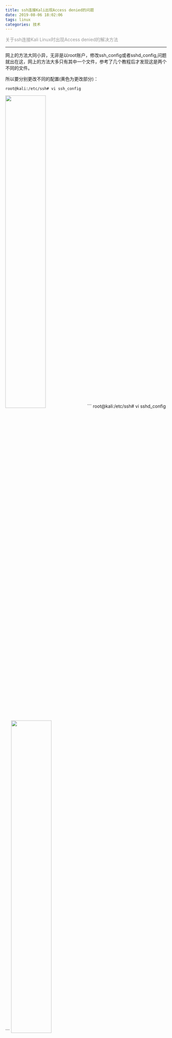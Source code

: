 ```yaml
---
title: ssh连接Kali出现Access denied的问题
date: 2019-08-06 18:02:06
tags: linux
categories: 技术
---
```

<font color="#999999">关于ssh连接Kali Linux时出现Access denied的解决方法</font>

<!--more-->
---

网上的方法大同小异，无非是以root账户，修改ssh_config或者sshd_config,问题就出在这，网上的方法大多只有其中一个文件，参考了几个教程后才发现这是两个不同的文件。

所以要分别更改不同的配置(黄色为更改部分)：
```text
root@kali:/etc/ssh# vi ssh_config 
```
<img src="https://ae01.alicdn.com/kf/Hdfcc5d93c1444305a64ab7cfa50a6f6cd.jpg" width="50%">
```
root@kali:/etc/ssh# vi sshd_config 
```
<img src="https://ae01.alicdn.com/kf/Hc5a8835754b7431c99761666f3b5eb328.png" width="50%">

然后就可以用putty连上去了啦